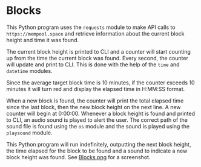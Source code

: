 # Blocks

This Python program uses the `requests` module to make API calls to `https://mempool.space` and retrieve information about the current block height and time it was found.

The current block height is printed to CLI and a counter will start counting up from the time the current block was found. Every second, the counter will update and print to CLI. This is done with the help of the `time` and `datetime` modules.

Since the average target block time is 10 minutes, if the counter exceeds 10 minutes it will turn red and display the elapsed time in H:MM:SS format.

When a new block is found, the counter will print the total elapsed time since the last block, then the new block height on the next line. A new counter will begin at 0:00:00. Whenever a block height is found and printed to CLI, an audio sound is played to alert the user. The correct path of the sound file is found using the `os` module and the sound is played using the `playsound` module.

This Python program will run indefinitely, outputting the next block height, the time elapsed for the block to be found and a sound to indicate a new block height was found. See [Blocks.png](https://github.com/mikehess1/Portfolio/blob/master/Python/Blocks/Blocks.png) for a screenshot.
